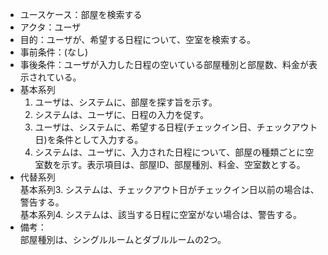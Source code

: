 - ユースケース：部屋を検索する
- アクタ：ユーザ
- 目的：ユーザが、希望する日程について、空室を検索する。
- 事前条件：(なし)
- 事後条件：ユーザが入力した日程の空いている部屋種別と部屋数、料金が表示されている。
- 基本系列
  1. ユーザは、システムに、部屋を探す旨を示す。
  2. システムは、ユーザに、日程の入力を促す。
  3. ユーザは、システムに、希望する日程(チェックイン日、チェックアウト日)を条件として入力する。
  4. システムは、ユーザに、入力された日程について、部屋の種類ごとに空室数を示す。表示項目は、部屋ID、部屋種別、料金、空室数とする。
- 代替系列\
  基本系列3. システムは、チェックアウト日がチェックイン日以前の場合は、警告する。\
  基本系列4. システムは、該当する日程に空室がない場合は、警告する。
- 備考：\
  部屋種別は、シングルルームとダブルルームの2つ。
